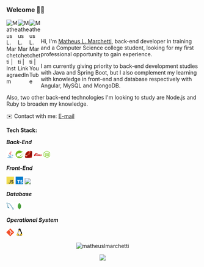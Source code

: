 ### Welcome 🧑‍💻️
<a href="https://instagram.com/marchetti.codes?igshid=NGExMmI2YTkyZg==">
  <img align="left" alt="Matheus L. Marchetti | Instagram" width="30px" src="https://marchetticodes.com/images/icon-instagram.svg" />
</a>
<a href="https://www.linkedin.com/in/matheuslunguinhomarchetti">
  <img align="left" alt="Matheus L. Marchetti | LinkedIn" width="30px" src="https://marchetticodes.com/images/icon-linkedin.svg" />
</a>
<a href="https://www.youtube.com/@marchetticodes">
  <img align="left" alt="Matheus L. Marchetti | YouTube" width="30px" src="https://marchetticodes.com/images/icon-youtube.svg" />
</a>

<br />
<br />

Hi, I'm [Matheus L. Marchetti](https://marchetticodes.com), back-end developer in training and a Computer Science college student, looking for my first professional opportunity to gain experience.

I am currently giving priority to back-end development studies with Java and Spring Boot, but I also complement my learning with knowledge in front-end and database respectively with Angular, MySQL and MongoDB. 

Also, two other back-end technologies I'm looking to study are Node.js and Ruby to broaden my knowledge.

✉️ Contact with me: [E-mail](mailto:lunguinhomarchetti@gmail.com)

**Tech Stack:**

***Back-End*** 

<code><img height="20" src="https://raw.githubusercontent.com/devicons/devicon/master/icons/java/java-original.svg"></code>
<code><img height="20" src="https://raw.githubusercontent.com/devicons/devicon/master/icons/spring/spring-original.svg"></code>
<code><img height="20" src="https://raw.githubusercontent.com/devicons/devicon/master/icons/ruby/ruby-original.svg"></code>
<code><img height="20" src="https://raw.githubusercontent.com/devicons/devicon/master/icons/rails/rails-plain-wordmark.svg"></code>
<code><img height="20" src="https://raw.githubusercontent.com/devicons/devicon/master/icons/nodejs/nodejs-original.svg"></code>

***Front-End*** 

<code><img height="20" src="https://raw.githubusercontent.com/devicons/devicon/master/icons/javascript/javascript-original.svg"></code>
<code><img height="20" src="https://raw.githubusercontent.com/devicons/devicon/master/icons/typescript/typescript-original.svg"></code>
<code><img height="20" src="https://raw.githubusercontent.com/brillout/awesome-angular-components/master/angular-logo.svg"></code>

***Database*** 

<code><img height="20" src="https://raw.githubusercontent.com/devicons/devicon/master/icons/mysql/mysql-original.svg"></code>
<code><img height="20" src="https://raw.githubusercontent.com/devicons/devicon/master/icons/mongodb/mongodb-original.svg"></code>

***Operational System*** 

<code><img height="20" src="https://raw.githubusercontent.com/devicons/devicon/master/icons/git/git-original.svg"></code>
<code><img height="20" src="https://raw.githubusercontent.com/devicons/devicon/master/icons/linux/linux-original.svg"></code>

<p align="center"> <img src="https://github-readme-stats.vercel.app/api?username=matheuslmarchetti&show_icons=true&theme=great-gatsby&include_all_commits=true&count_private=true" alt="matheuslmarchetti" />
<p align="center"> <img src="https://github-readme-stats.vercel.app/api/top-langs/?username=matheuslmarchetti&layout=compact&langs_count=10&theme=great-gatsby"/>